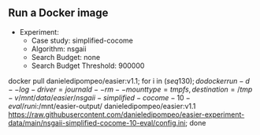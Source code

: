 
## Run a Docker image

 - Experiment: 
   - Case study: simplified-cocome
   - Algorithm: nsgaii
   - Search Budget: none
   - Search Budget Threshold: 900000

docker pull danieledipompeo/easier:v1.1; for i in $(seq 1 30); do docker run -d --log-driver=journald --rm --mount type=tmpfs,destination=/tmp -v /mnt/data/easier/nsgaii-simplified-cocome-10-eval/run$i:/mnt/easier-output/ danieledipompeo/easier:v1.1 https://raw.githubusercontent.com/danieledipompeo/easier-experiment-data/main/nsgaii-simplified-cocome-10-eval/config.ini; done

